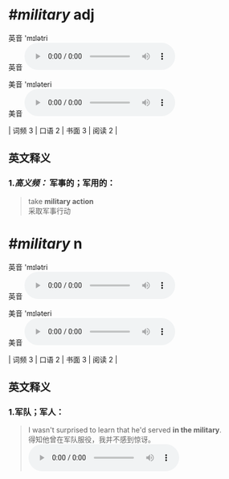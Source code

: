 # ***\#military*** adj
英音 'mɪlətri  
英音
<audio src="./media/military-B.aac" controls="controls"></audio>

美音 'mɪləteri  
美音
<audio src="./media/military.aac" controls="controls"></audio>



| 词频 3 | 口语 2 | 书面 3 | 阅读 2 |  

英文释义
---
### 1.*高义频：* **军事的；军用的：**  

 > take **military action**   
 > 采取军事行动    


# ***\#military*** n
英音 'mɪlətri  
英音
<audio src="./media/military-B.aac" controls="controls"></audio>

美音 'mɪləteri  
美音
<audio src="./media/military.aac" controls="controls"></audio>



| 词频 3 | 口语 2 | 书面 3 | 阅读 2 |  

英文释义
---
### 1.**军队；军人：**  

 > I wasn't surprised to learn that he'd served **in the military**.  
 > 得知他曾在军队服役，我并不感到惊讶。    
<audio src="./media/I wasn't surprised to learn that he'd served in the military2_AAC.aac" controls="controls"></audio>


